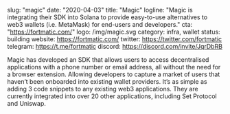 slug: "magic"
date: "2020-04-03"
title: "Magic"
logline: "Magic is integrating their SDK into Solana to provide easy-to-use alternatives to web3 wallets (i.e. MetaMask) for end-users and developers."
cta: "https://fortmatic.com/"
logo: /img/magic.svg
category: infra, wallet
status: building
website: https://fortmatic.com/
twitter: https://twitter.com/fortmatic
telegram: https://t.me/fortmatic
discord: https://discord.com/invite/JqrDbRB

Magic has developed an SDK that allows users to access decentralised applications with a phone number or email address, all without the need for a browser extension. Allowing developers to capture a market of users that haven’t been onboarded into existing wallet providers. It’s as simple as adding 3 code snippets to any existing web3 applications. They are currently integrated into over 20 other applications, including Set Protocol and Uniswap.
